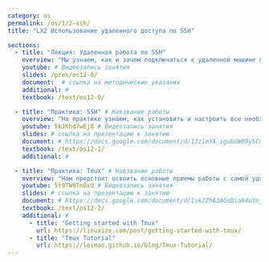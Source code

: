 ```yaml
---
category: os
permalink: /os/1/2-ssh/
title: "LX2 Использование удаленного доступа по SSH"

sections:
  - title: "Лекция: Удаленная работа по SSH"
    overview: "Мы узнаем, как и зачем подключаться к удаленной машине по сети, какие для этого существуют программы и протоколы."
    youtube: # Видеозапись занятия
    slides: /pres/os12-0/
    document:  # ссылка на методические указания
    additional: # 
    textbook: /text/os12-0/

  - title: "Практика: SSH" # Навзвание работы
    overview: "На практике узнаем, как установить и настроить все необходимое для удаленного доступа, научимся подключаться к машине по паролю, затем научимся использовать ключи."
    youtube: 5kJKhd7wEj8 # Видеозапись занятия
    slides: # ссылка на презентацию к занятию
    document: # https://docs.google.com/document/d/13zlmYA_igu6UWO9y5CCOegHQhr1S3_Y9w40dZCg2Ojw/edit?usp=sharing # ссылка на методические указания
    textbook: /text/os12-1/
    additional: # 

  - title: "Практика: Tmux" # Навзвание работы
    overview: "Нам предстоит освоить основные приемы работы с самой удобной и распространенной программой для удаленного администрирования - tmux. Мы научимся использовать ее при удаленной работе с машиной по протоколу ssh." # Пояснительный текст
    youtube: 5t9TW9TnOxU # Видеозапись занятия
    slides: # ссылка на презентацию к занятию
    document: # https://docs.google.com/document/d/1sk2ZhA3AGsDia84uYnjx5TGIaxHlEKxt4T8jEXfoXzQ/edit?usp=sharing # ссылка на методические указания
    textbook: /text/os12-2/
    additional: # 
      - title: "Getting started with Tmux"
        url: https://linuxize.com/post/getting-started-with-tmux/
      - title: "Tmux Tutorial"
        url: https://leimao.github.io/blog/Tmux-Tutorial/
---
```


